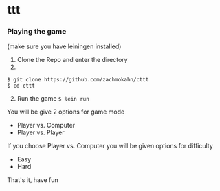 # ttt

### Playing the game
(make sure you have leiningen installed)

1. Clone the Repo and enter the directory
2. 
``` 
$ git clone https://github.com/zachmokahn/cttt
$ cd cttt
```

2. Run the game
``` $ lein run ```

You will be give 2 options for game mode
* Player vs. Computer
* Player vs. Player

If you choose Player vs. Computer you will be given options
for difficulty
* Easy
* Hard

That's it, have fun
